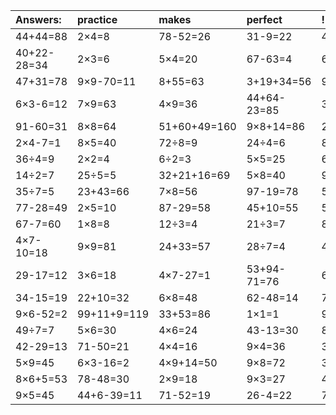 | Answers: | practice | makes | perfect | ! |
| :--- | :--- | :--- | :--- | :--- |
| 44+44=88 | 2×4=8 | 78-52=26 | 31-9=22 | 46-18=28 | 
| 40+22-28=34 | 2×3=6 | 5×4=20 | 67-63=4 | 6+91=97 | 
| 47+31=78 | 9×9-70=11 | 8+55=63 | 3+19+34=56 | 9×7=63 | 
| 6×3-6=12 | 7×9=63 | 4×9=36 | 44+64-23=85 | 3+32+94=129 | 
| 91-60=31 | 8×8=64 | 51+60+49=160 | 9×8+14=86 | 27÷9=3 | 
| 2×4-7=1 | 8×5=40 | 72÷8=9 | 24÷4=6 | 8×3=24 | 
| 36÷4=9 | 2×2=4 | 6÷2=3 | 5×5=25 | 6×2=12 | 
| 14÷2=7 | 25÷5=5 | 32+21+16=69 | 5×8=40 | 94+18+51=163 | 
| 35÷7=5 | 23+43=66 | 7×8=56 | 97-19=78 | 5÷5=1 | 
| 77-28=49 | 2×5=10 | 87-29=58 | 45+10=55 | 59-38=21 | 
| 67-7=60 | 1×8=8 | 12÷3=4 | 21÷3=7 | 8×4+60=92 | 
| 4×7-10=18 | 9×9=81 | 24+33=57 | 28÷7=4 | 4×5=20 | 
| 29-17=12 | 3×6=18 | 4×7-27=1 | 53+94-71=76 | 6×2+17=29 | 
| 34-15=19 | 22+10=32 | 6×8=48 | 62-48=14 | 75-68=7 | 
| 9×6-52=2 | 99+11+9=119 | 33+53=86 | 1×1=1 | 9×5+61=106 | 
| 49÷7=7 | 5×6=30 | 4×6=24 | 43-13=30 | 8×4=32 | 
| 42-29=13 | 71-50=21 | 4×4=16 | 9×4=36 | 3×7=21 | 
| 5×9=45 | 6×3-16=2 | 4×9+14=50 | 9×8=72 | 3×5=15 | 
| 8×6+5=53 | 78-48=30 | 2×9=18 | 9×3=27 | 4×6+86=110 | 
| 9×5=45 | 44+6-39=11 | 71-52=19 | 26-4=22 | 7×4=28 | 
